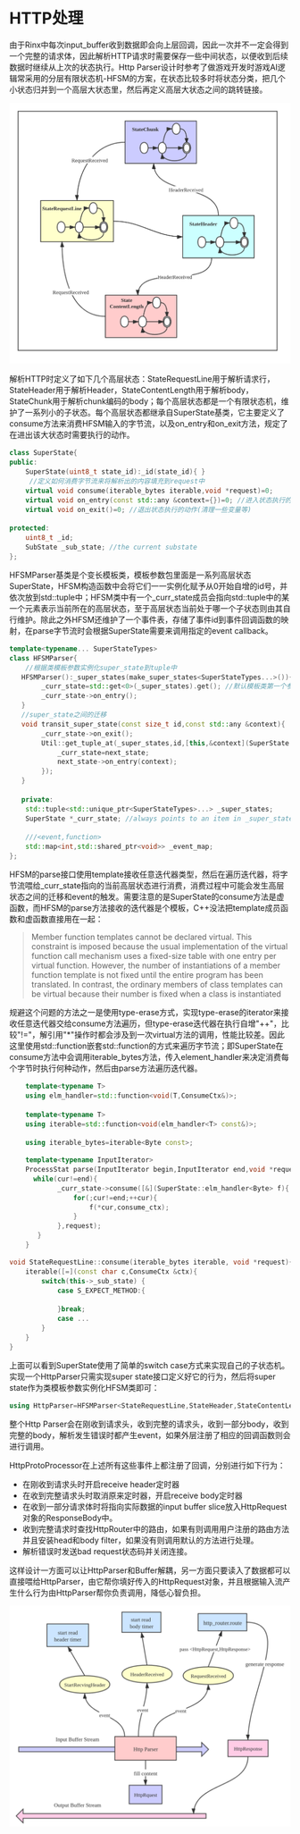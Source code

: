 # HTTP处理

由于Rinx中每次input_buffer收到数据即会向上层回调，因此一次并不一定会得到一个完整的请求体，因此解析HTTP请求时需要保存一些中间状态，以便收到后续数据时继续从上次的状态执行。Http Parser设计时参考了做游戏开发时游戏AI逻辑常采用的分层有限状态机-HFSM的方案，在状态比较多时将状态分类，把几个小状态归并到一个高层大状态里，然后再定义高层大状态之间的跳转链接。

![](https://github.com/demonatic/Image-Hosting/blob/master/Rinx/Http_Parser.png)

解析HTTP时定义了如下几个高层状态：StateRequestLine用于解析请求行，StateHeader用于解析Header，StateContentLength用于解析body，StateChunk用于解析chunk编码的body；每个高层状态都是一个有限状态机，维护了一系列小的子状态。每个高层状态都继承自SuperState基类，它主要定义了consume方法来消费HFSM输入的字节流，以及on_entry和on_exit方法，规定了在进出该大状态时需要执行的动作。

```c++
class SuperState{
public:
    SuperState(uint8_t state_id):_id(state_id){ }
	 //定义如何消费字节流来将解析出的内容填充到request中
    virtual void consume(iterable_bytes iterable,void *request)=0;
    virtual void on_entry(const std::any &context={})=0; //进入状态执行的动作(初始化等)
    virtual void on_exit()=0; //退出状态执行的动作(清理一些变量等)

protected:
    uint8_t _id;
    SubState _sub_state; //the current substate
};
```
HFSMParser基类是个变长模板类，模板参数包里面是一系列高层状态SuperState，HFSM构造函数中会将它们一一实例化赋予从0开始自增的id号，并依次放到std::tuple中；HFSM类中有一个_curr_state成员会指向std::tuple中的某一个元素表示当前所在的高层状态，至于高层状态当前处于哪一个子状态则由其自行维护。除此之外HFSM还维护了一个事件表，存储了事件id到事件回调函数的映射，在parse字节流时会根据SuperState需要来调用指定的event callback。
```c++
template<typename... SuperStateTypes>
class HFSMParser{
    //根据类模板参数实例化super_state到tuple中
   HFSMParser():_super_states(make_super_states<SuperStateTypes...>()){
        _curr_state=std::get<0>(_super_states).get(); //默认模板类第一个参数为起始状态
        _curr_state->on_entry();
   }
   //super_state之间的迁移
   void transit_super_state(const size_t id,const std::any &context){
        _curr_state->on_exit();
        Util::get_tuple_at(_super_states,id,[this,&context](SuperState *next_state){
            _curr_state=next_state;
            next_state->on_entry(context);
        });
   }
    
   private:
    std::tuple<std::unique_ptr<SuperStateTypes>...> _super_states;
    SuperState *_curr_state; //always points to an item in _super_states

    ///<event,function>
    std::map<int,std::shared_ptr<void>> _event_map;
};
```

HFSM的parse接口使用template接收任意迭代器类型，然后在遍历迭代器，将字节流喂给_curr_state指向的当前高层状态进行消费，消费过程中可能会发生高层状态之间的迁移和event的触发。需要注意的是SuperState的consume方法是虚函数，而HFSM的parse方法接收的迭代器是个模板，C++没法把template成员函数和虚函数直接用在一起：

> Member function templates cannot be declared virtual. This constraint is imposed because the usual implementation of the virtual function call mechanism uses a fixed-size table with one entry per virtual function. However, the number of instantiations of a member function template is not fixed until the entire program has been translated. In contrast, the ordinary members of class templates can be virtual because their number is fixed when a class is instantiated

规避这个问题的方法之一是使用type-erase方式，实现type-erase的iterator来接收任意迭代器交给consume方法遍历，但type-erase迭代器在执行自增"++"，比较"!="，解引用"*"操作时都会涉及到一次virtual方法的调用，性能比较差。因此这里使用std::function嵌套std::function的方式来遍历字节流；即SuperState在consume方法中会调用iterable_bytes方法，传入element_handler来决定消费每个字节时执行何种动作，然后由parse方法遍历迭代器。

```c++
    template<typename T>
    using elm_handler=std::function<void(T,ConsumeCtx&)>;

    template<typename T>
    using iterable=std::function<void(elm_handler<T> const&)>;

    using iterable_bytes=iterable<Byte const>;
```

```c++
    template<typename InputIterator>  
    ProcessStat parse(InputIterator begin,InputIterator end,void *request){ //HFSM
      while(cur!=end){
            _curr_state->consume([&](SuperState::elm_handler<Byte> f){
                for(;cur!=end;++cur){
                    f(*cur,consume_ctx);
                }
            },request);
       }
    }
```

```c++
void StateRequestLine::consume(iterable_bytes iterable, void *request){
    iterable([=](const char c,ConsumeCtx &ctx){
        switch(this->_sub_state) {
            case S_EXPECT_METHOD:{

            }break;
            case ...
        }
    }
}
```

上面可以看到SuperState使用了简单的switch case方式来实现自己的子状态机。实现一个HttpParser只需实现super state接口定义好它的行为，然后将super state作为类模板参数实例化HFSM类即可：

```c++
using HttpParser=HFSMParser<StateRequestLine,StateHeader,StateContentLength,StateChunk>;
```

整个Http Parser会在刚收到请求头，收到完整的请求头，收到一部分body，收到完整的body，解析发生错误时都产生event，如果外层注册了相应的回调函数则会进行调用。

HttpProtoProcessor在上述所有这些事件上都注册了回调，分别进行如下行为：

* 在刚收到请求头时开启receive header定时器
* 在收到完整请求头时取消原来定时器，开启receive body定时器
* 在收到一部分请求体时将指向实际数据的input buffer slice放入HttpRequest对象的ResponseBody中。
* 收到完整请求时查找HttpRouter中的路由，如果有则调用用户注册的路由方法并且安装head和body filter，如果没有则调用默认的方法进行处理。
* 解析错误时发送bad request状态码并关闭连接。

这样设计一方面可以让HttpParser和Buffer解耦，另一方面只要读入了数据都可以直接喂给HttpParser，由它帮你填好传入的HttpRequest对象，并且根据输入流产生什么行为由HttpParser帮你负责调用，降低心智负担。

![](https://github.com/demonatic/Image-Hosting/blob/master/Rinx/Http_Parser_Callbacks.png)

